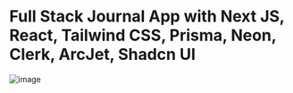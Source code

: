 # Full Stack Journal App with Next JS, React, Tailwind CSS, Prisma, Neon, Clerk, ArcJet, Shadcn UI
![image](https://github.com/user-attachments/assets/8e4fbd95-40af-4496-a319-dd74d3954814)
